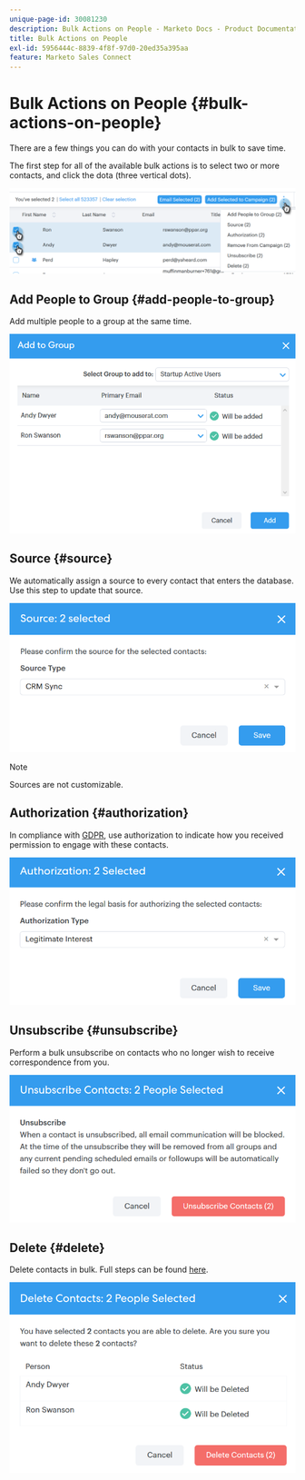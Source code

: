 ```yaml
---
unique-page-id: 30081230
description: Bulk Actions on People - Marketo Docs - Product Documentation
title: Bulk Actions on People
exl-id: 5956444c-8839-4f8f-97d0-20ed35a395aa
feature: Marketo Sales Connect
---
```

# Bulk Actions on People {#bulk-actions-on-people}

There are a few things you can do with your contacts in bulk to save time.

The first step for all of the available bulk actions is to select two or more contacts, and click the dota (three vertical dots).

![](assets/one-3.png)

## Add People to Group {#add-people-to-group}

Add multiple people to a group at the same time.

![](assets/add-to-group.png)

## Source {#source}

We automatically assign a source to every contact that enters the database. Use this step to update that source.

![](assets/source.png)

>[!NOTE]
>
>Sources are not customizable.

## Authorization {#authorization}

In compliance with [GDPR](https://eugdpr.org/), use authorization to indicate how you received permission to engage with these contacts.

![](assets/authorization.png)

## Unsubscribe {#unsubscribe}

Perform a bulk unsubscribe on contacts who no longer wish to receive correspondence from you.

![](assets/unsubscribe.png)

## Delete {#delete}

Delete contacts in bulk. Full steps can be found [here](/help/marketo/product-docs/marketo-sales-connect/people/managing-contacts/creating-and-deleting-contacts.md).

![](assets/delete.png)
